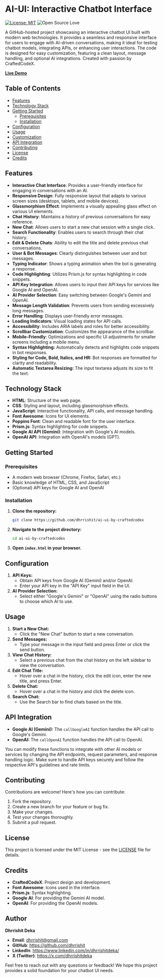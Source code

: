 # AI-UI: Interactive Chatbot Interface

[![License: MIT](https://img.shields.io/badge/License-MIT-yellow.svg)](https://opensource.org/licenses/MIT)
![Open Source Love](https://badges.frapsoft.com/os/v1/open-source.svg?v=103)


A GitHub-hosted project showcasing an interactive chatbot UI built with modern web technologies.  It provides a seamless and responsive interface for users to engage with AI-driven conversations, making it ideal for testing chatbot models, integrating APIs, or enhancing user interactions. The code is designed for easy customization, featuring a clean layout, message handling, and optional AI integrations.  Created with passion by CraftedCodeX.

[**Live Demo**](https://craftedcodex.vercel.app/AI-UI) 

## Table of Contents

- [Features](#features)
- [Technology Stack](#technology-stack)
- [Getting Started](#getting-started)
  - [Prerequisites](#prerequisites)
  - [Installation](#installation)
- [Configuration](#configuration)
- [Usage](#usage)
- [Customization](#customization)
- [API Integration](#api-integration)
- [Contributing](#contributing)
- [License](#license)
- [Credits](#credits)

## Features

*   **Interactive Chat Interface**: Provides a user-friendly interface for engaging in conversations with an AI.
*   **Responsive Design**: Fully responsive layout that adapts to various screen sizes (desktops, tablets, and mobile devices).
*   **Glassmorphism Effect**: Implements a visually appealing glass effect on various UI elements.
*   **Chat History**: Maintains a history of previous conversations for easy reference.
*   **New Chat**: Allows users to start a new chat session with a single click.
*   **Search Functionality**: Enables users to search through their chat history.
*   **Edit & Delete Chats**: Ability to edit the title and delete previous chat conversations.
*   **User & Bot Messages**: Clearly distinguishes between user and bot messages.
*   **Typing Indicator**: Shows a typing animation when the bot is generating a response.
*   **Code Highlighting**: Utilizes Prism.js for syntax highlighting in code snippets.
*   **API Key Integration**: Allows users to input their API keys for services like Google AI and OpenAI.
*   **AI Provider Selection**:  Easy switching between Google's Gemini and OpenAI.
*   **Message Length Validation**:  Prevents users from sending excessively long messages.
*   **Error Handling**:  Displays user-friendly error messages.
*   **Loading Indicators**: Visual loading states for API calls.
*   **Accessibility**: Includes ARIA labels and roles for better accessibility.
*   **Scrollbar Customization**: Customizes the appearance of the scrollbar.
*   **Mobile-Friendly**: Optimizations and specific UI adjustments for smaller screens including a mobile menu.
*   **Syntax Highlighting:** Automatically detects and highlights code snippets in bot responses.
*   **Styling for Code, Bold, Italics, and HR:** Bot responses are formatted for clarity and readability.
*   **Automatic Textarea Resizing:** The input textarea adjusts its size to fit the text.

## Technology Stack

*   **HTML**: Structure of the web page.
*   **CSS**: Styling and layout, including glassmorphism effects.
*   **JavaScript**:  Interactive functionality, API calls, and message handling.
*   **Font Awesome**: Icons for UI elements.
*   **Poppins Font**:  Clean and readable font for the user interface.
*   **Prism.js**: Syntax highlighting for code snippets.
*   **Google AI API (Gemini)**: Integration with Google's AI models.
*   **OpenAI API**: Integration with OpenAI's models (GPT).

## Getting Started

### Prerequisites

*   A modern web browser (Chrome, Firefox, Safari, etc.)
*   Basic knowledge of HTML, CSS, and JavaScript
*   (Optional) API keys for Google AI and OpenAI

### Installation

1.  **Clone the repository:**

    ```bash
    git clone https://github.com/dhrrishit/ai-ui-by-craftedcodex
    ```

2.  **Navigate to the project directory:**

    ```bash
    cd ai-ui-by-craftedcodex
    ```

3.  **Open `index.html` in your browser.**

## Configuration

1.  **API Keys:**
    *   Obtain API keys from Google AI (Gemini) and/or OpenAI.
    *   Enter your API key in the "API Key" input field in the UI.
2.  **AI Provider Selection:**
    *   Select either "Google's Gemini" or "OpenAI" using the radio buttons to choose which AI to use.

## Usage

1.  **Start a New Chat:**
    *   Click the "New Chat" button to start a new conversation.
2.  **Send Messages:**
    *   Type your message in the input field and press Enter or click the send button.
3.  **View Chat History:**
    *   Select a previous chat from the chat history on the left sidebar to view the conversation.
4.  **Edit Chat Title:**
    *   Hover over a chat in the history, click the edit icon, enter the new title, and press Enter.
5.  **Delete Chat:**
    *   Hover over a chat in the history and click the delete icon.
6.  **Search Chat:**
     * Use the Search bar to find chats based on the title.


## API Integration

*   **Google AI (Gemini):** The `callGoogleAI` function handles the API call to Google's Gemini.
*   **OpenAI:** The `callOpenAI` function handles the API call to OpenAI.

You can modify these functions to integrate with other AI models or services by changing the API endpoints, request parameters, and response handling logic.  Make sure to handle API keys securely and follow the respective API's guidelines and rate limits.

## Contributing

Contributions are welcome!  Here's how you can contribute:

1.  Fork the repository.
2.  Create a new branch for your feature or bug fix.
3.  Make your changes.
4.  Test your changes thoroughly.
5.  Submit a pull request.

## License

This project is licensed under the MIT License - see the [LICENSE](LICENSE) file for details.

## Credits

*   **CraftedCodeX**:  Project design and development.
*   **Font Awesome**: Icons used in the interface.
*   **Prism.js**: Syntax highlighting.
*   **Google AI**: For providing the Gemini AI model.
*   **OpenAI**: For providing the OpenAI models.


## Author
**Dhrrishit Deka**
- **Email**: dhrrishit@gmail.com
- **GitHub**: https://github.com/dhrrishit
- **LinkedIn**: https://www.linkedin.com/in/dhrrishitdeka/
- **X (Twitter)**: https://x.com/dhrrishitdeka

Feel free to reach out with any questions or feedback! We hope this project provides a solid foundation for your chatbot UI needs.
